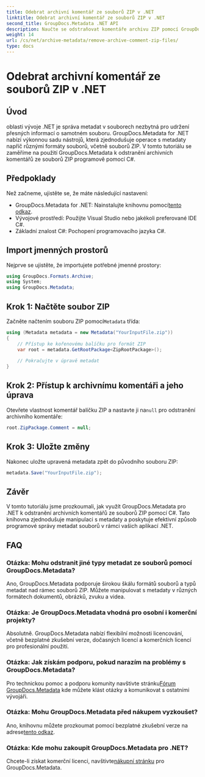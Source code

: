 ```yaml
---
title: Odebrat archivní komentář ze souborů ZIP v .NET
linktitle: Odebrat archivní komentář ze souborů ZIP v .NET
second_title: GroupDocs.Metadata .NET API
description: Naučte se odstraňovat komentáře archivu ZIP pomocí GroupDocs.Metadata pro .NET. Vylepšete své dovednosti v oblasti správy metadat.
weight: 14
url: /cs/net/archive-metadata/remove-archive-comment-zip-files/
type: docs
---
```

# Odebrat archivní komentář ze souborů ZIP v .NET

## Úvod
oblasti vývoje .NET je správa metadat v souborech nezbytná pro udržení přesných informací o samotném souboru. GroupDocs.Metadata for .NET nabízí výkonnou sadu nástrojů, která zjednodušuje operace s metadaty napříč různými formáty souborů, včetně souborů ZIP. V tomto tutoriálu se zaměříme na použití GroupDocs.Metadata k odstranění archivních komentářů ze souborů ZIP programově pomocí C#. 
## Předpoklady
Než začneme, ujistěte se, že máte následující nastavení:
-  GroupDocs.Metadata for .NET: Nainstalujte knihovnu pomocí[tento odkaz](https://releases.groupdocs.com/metadata/net/).
- Vývojové prostředí: Použijte Visual Studio nebo jakékoli preferované IDE C#.
- Základní znalost C#: Pochopení programovacího jazyka C#.

## Import jmenných prostorů
Nejprve se ujistěte, že importujete potřebné jmenné prostory:
```csharp
using GroupDocs.Formats.Archive;
using System;
using GroupDocs.Metadata;
```

## Krok 1: Načtěte soubor ZIP
 Začněte načtením souboru ZIP pomocí`Metadata` třída:
```csharp
using (Metadata metadata = new Metadata("YourInputFile.zip"))
{
    // Přístup ke kořenovému balíčku pro formát ZIP
    var root = metadata.GetRootPackage<ZipRootPackage>();
    
    // Pokračujte v úpravě metadat
}
```
## Krok 2: Přístup k archivnímu komentáři a jeho úprava
Otevřete vlastnost komentář balíčku ZIP a nastavte ji na`null` pro odstranění archivního komentáře:
```csharp
root.ZipPackage.Comment = null;
```
## Krok 3: Uložte změny
Nakonec uložte upravená metadata zpět do původního souboru ZIP:
```csharp
metadata.Save("YourInputFile.zip");
```

## Závěr
V tomto tutoriálu jsme prozkoumali, jak využít GroupDocs.Metadata pro .NET k odstranění archivních komentářů ze souborů ZIP pomocí C#. Tato knihovna zjednodušuje manipulaci s metadaty a poskytuje efektivní způsob programové správy metadat souborů v rámci vašich aplikací .NET.

## FAQ
### Otázka: Mohu odstranit jiné typy metadat ze souborů pomocí GroupDocs.Metadata?
Ano, GroupDocs.Metadata podporuje širokou škálu formátů souborů a typů metadat nad rámec souborů ZIP. Můžete manipulovat s metadaty v různých formátech dokumentů, obrázků, zvuku a videa.
### Otázka: Je GroupDocs.Metadata vhodná pro osobní i komerční projekty?
Absolutně. GroupDocs.Metadata nabízí flexibilní možnosti licencování, včetně bezplatné zkušební verze, dočasných licencí a komerčních licencí pro profesionální použití.
### Otázka: Jak získám podporu, pokud narazím na problémy s GroupDocs.Metadata?
 Pro technickou pomoc a podporu komunity navštivte stránku[Fórum GroupDocs.Metadata](https://forum.groupdocs.com/c/metadata/14) kde můžete klást otázky a komunikovat s ostatními vývojáři.
### Otázka: Mohu GroupDocs.Metadata před nákupem vyzkoušet?
 Ano, knihovnu můžete prozkoumat pomocí bezplatné zkušební verze na adrese[tento odkaz](https://releases.groupdocs.com/).
### Otázka: Kde mohu zakoupit GroupDocs.Metadata pro .NET?
 Chcete-li získat komerční licenci, navštivte[nákupní stránku](https://purchase.groupdocs.com/buy) pro GroupDocs.Metadata.